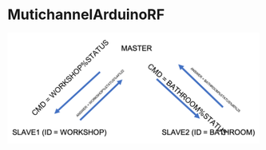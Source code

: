 # MutichannelArduinoRF

![Picture](https://github.com/MxBoud/MutichannelArduinoRF/blob/master/CommunicationProtocol.png)
